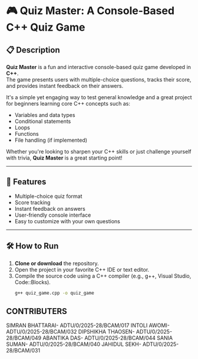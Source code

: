# 🎮 Quiz Master: A Console-Based C++ Quiz Game

## 📋 Description

**Quiz Master** is a fun and interactive console-based quiz game developed in **C++**.  
The game presents users with multiple-choice questions, tracks their score, and provides instant feedback on their answers.

It's a simple yet engaging way to test general knowledge and a great project for beginners learning core C++ concepts such as:

- Variables and data types
- Conditional statements
- Loops
- Functions
- File handling (if implemented)

Whether you're looking to sharpen your C++ skills or just challenge yourself with trivia, **Quiz Master** is a great starting point!

---

## 🚀 Features

- Multiple-choice quiz format
- Score tracking
- Instant feedback on answers
- User-friendly console interface
- Easy to customize with your own questions

---

## 🛠️ How to Run

1. **Clone or download** the repository.
2. Open the project in your favorite C++ IDE or text editor.
3. Compile the source code using a C++ compiler (e.g., g++, Visual Studio, Code::Blocks).
   ```bash
   g++ quiz_game.cpp -o quiz_game
   
## CONTRIBUTERS

 SIMRAN BHATTARAI- ADTU/0/2025-28/BCAM/017
 INTOLI AWOMI- ADTU/0/2025-28/BCAM/032
 DIPSHIKHA THAOSEN- ADTU/0/2025-28/BCAM/049
 ABANTIKA DAS- ADTU/0/2025-28/BCAM/044
 SANIA SUMAN- ADTU/0/2025-28/BCAM/040
 JAHIDUL SEKH- ADTU/0/2025-28/BCAM/031

